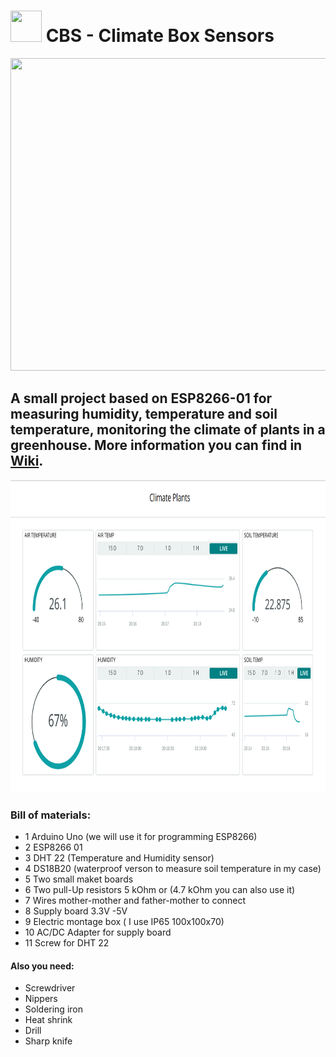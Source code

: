 # <img src="https://github.com/medical-engineer0207/CBS-/blob/main/Images/ardblueyellow.png" width="50" height="50"/> CBS - Climate Box Sensors 
 
<p align="center">
  <img src="https://github.com/medical-engineer0207/CBS/blob/main/Images/cbs.png" width="650" height="500"/> 
  </p>
  
##  A small project based on ESP8266-01 for measuring humidity, temperature and soil temperature, monitoring the climate of plants in a greenhouse. More information you can find in [Wiki](https://github.com/medical-engineer0207/CBS/wiki).
  <p align="center">
 <img src="https://github.com/medical-engineer0207/CBS/blob/main/Images/cbs_iot.png" width="850" height="500"/> 
  </p>


### Bill of materials:
* 1 Arduino Uno (we will use it for programming ESP8266)
* 2 ESP8266 01
* 3 DHT 22 (Temperature and Humidity sensor)
* 4 DS18B20 (waterproof verson to measure soil temperature in my case)
* 5 Two small maket boards
* 6 Two pull-Up resistors 5 kOhm or (4.7 kOhm you can also use it)
* 7 Wires mother-mother and father-mother to connect
* 8 Supply board 3.3V -5V 
* 9 Electric montage box ( I use IP65 100x100x70)
* 10 AC/DC Adapter for supply board
* 11 Screw for DHT 22
#### Also you need:
* Screwdriver
* Nippers
* Soldering iron
* Heat shrink
* Drill 
* Sharp knife

